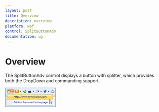 ```yaml
---
layout: post
title: Overview
description: overview
platform: wpf
control: SplitButtonAdv
documentation: ug
---
```


# Overview

The SplitButtonAdv control displays a button with splitter, which provides both the DropDown and commanding support.



![](Overview_images/Overview_img1.png)




